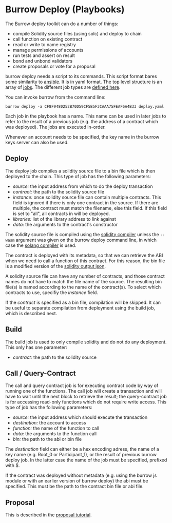 # Burrow Deploy (Playbooks)

The Burrow deploy toolkit can do a number of things:

* compile Solidity source files (using solc) and deploy to chain
* call function on existing contract
* read or write to name registry
* manage permissions of accounts
* run tests and assert on result
* bond and unbond validators
* create proposals or vote for a proposal

burrow deploy needs a script to its commands. This script format bares some similarity to [ansible](https://www.ansible.com/). It
is in yaml format. The top level structure is an array of [jobs](https://github.com/hyperledger/burrow/blob/master/deploy/def/job.go).
The different job types are [defined here](https://github.com/hyperledger/burrow/blob/master/deploy/def/jobs.go).

You can invoke burrow from the command line:

```shell
burrow deploy -a CF8F9480252B70D59CF5B5F3CAAA75FEAF6A4B33 deploy.yaml
```

Each job in the playbook has a name. This name can be used in later jobs to refer to the result of a previous job (e.g. the address of a contract
which was deployed). The jobs are executed in-order.

Whenever an account needs to be specified, the key name in the burrow keys server can also be used.

## Deploy

The deploy job compiles a solidity source file to a bin file which is then deployed to the chain. This type of job has the following
parameters:

* _source:_ the input address from which to do the deploy transaction
* _contract:_ the path to the solidity source file
* _instance:_ once solidity source file can contain multiple contracts. This field is ignored if there is only one contract in the
  source. If there are multiple, the contract must match the filename, else this field. If this field is set to "all", all contracts
  in will be deployed.
* _libraries:_ list of the library address to link against
* _data:_ the arguments to the contract's constructor

The solidity source file is compiled using the [solidity compiler](https://github.com/ethereum/solidity) unless the `--wasm` argument was given
on the burrow deploy command line, in which case the [solang compiler](https://github.com/hyperledger-labs/solang) is used.

The contract is deployed with its metadata, so that we can retrieve the ABI when we need to call a function of this contract. For this
reason, the bin file is a modified version of the [solidity output json](https://solidity.readthedocs.io/en/v0.5.11/using-the-compiler.html#output-description).

A solidity source file can have any number of contracts, and those contract names do not have to match the file name of the source. The resulting bin
file(s) is named according to the name of the contract(s). To select which contracts to use, specifiy the _instance_ field.

If the _contract_ is specified as a bin file, compilation will be skipped. It can be useful to separate compilation from deployment using the build job,
which is described next.

## Build

The build job is used to only compile solidity and do not do any deployment. This only has one parameter:

* _contract:_ the path to the solidity source

## Call / Query-Contract

The call and query contract job is for executing contract code by way of running one of the functions. The call job will create a transaction
and will have to wait until the next block to retrieve the result; the query-contract job is for accessing read-only functions which do not require
write access. This type of job has the following parameters:

* _source:_ the input address which should execute the transaction
* _destination:_ the account to access
* _function:_ the name of the function to call
* _data:_ the arguments to the function call
* _bin:_ the path to the abi or bin file

The _destination_ field can either be a hex encoding adress, the name of a key name (e.g. Root\_0 or Participant\_1), or the result
of previous burrow deploy job. In the latter case the name of the job must be specified, prefixed with $.

If the contract was deployed without metadata (e.g. using the burrow js module or with an earlier version of burrow deploy) the abi must be
specified. This must be the path to the contract bin file or abi file.

## Proposal

This is described in the [proposal tutorial](tutorials/8-proposals.md).
